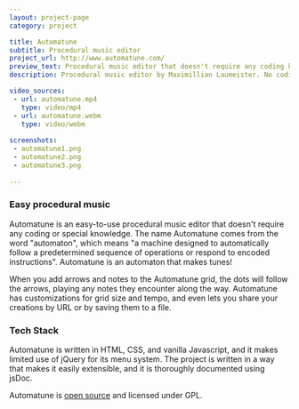 ```yaml
---
layout: project-page
category: project

title: Automatune
subtitle: Procedural music editor
project_url: http://www.automatune.com/
preview_text: Procedural music editor that doesn't require any coding knowledge
description: Procedural music editor by Maximillian Laumeister. No coding knowledge required.

video_sources:
 - url: automatune.mp4
   type: video/mp4
 - url: automatune.webm
   type: video/webm
   
screenshots:
 - automatune1.png
 - automatune2.png
 - automatune3.png
   
---
```


### Easy procedural music

Automatune is an easy-to-use procedural music editor that doesn't require any coding or special knowledge. The name Automatune comes from the word "automaton", which means "a machine designed to automatically follow a predetermined sequence of operations or respond to encoded instructions". Automatune is an automaton that makes tunes!

When you add arrows and notes to the Automatune grid, the dots will follow the arrows, playing any notes they encounter along the way. Automatune has customizations for grid size and tempo, and even lets you share your creations by URL or by saving them to a file.

### Tech Stack

Automatune is written in HTML, CSS, and vanilla Javascript, and it makes limited use of jQuery for its menu system. The project is written in a way that makes it easily extensible, and it is thoroughly documented using jsDoc.

Automatune is [open source](https://github.com/MaxLaumeister/automatune) and licensed under GPL.
